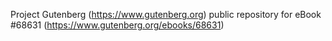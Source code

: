 Project Gutenberg (https://www.gutenberg.org) public repository for
eBook #68631 (https://www.gutenberg.org/ebooks/68631)
